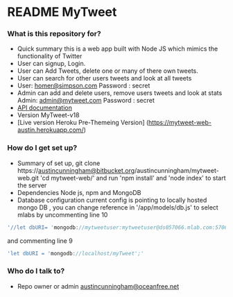 # README MyTweet #


### What is this repository for? ###

* Quick summary this is a web app built with Node JS which mimics the functionality of Twitter 
* User can signup, Login. 
* User can Add Tweets, delete one or many of there own tweets.
* User can search for other users tweets and look at all tweets
* User: homer@simpson.com
  Password : secret
* Admin can add and delete users, remove users tweets and look at stats
  Admin: admin@mytweet.com
  Password : secret
* [API documentation](API.md) 
* Version MyTweet-v18
* [Live version Heroku Pre-Themeing Version] (https://mytweet-web-austin.herokuapp.com/)


### How do I get set up? ###

* Summary of set up, git clone https://austincunningham@bitbucket.org/austincunningham/mytweet-web.git
  'cd mytweet-web/' and run 'npm install' and 'node index' to start the server  
* Dependencies Node js, npm and MongoDB
* Database configuration current config is pointing to locally hosted mongo DB , you can change reference in 
'/app/models/db.js' to select mlabs by uncommenting line 10
 ```javascript
'//let dbURI= 'mongodb://mytweetuser:mytweetuser@ds057066.mlab.com:57066/mytweet';'
```
and commenting line 9
```javascript
'let dbURI = 'mongodb://localhost/myTweet';'
```

### Who do I talk to? ###

* Repo owner or admin austincunningham@oceanfree.net
